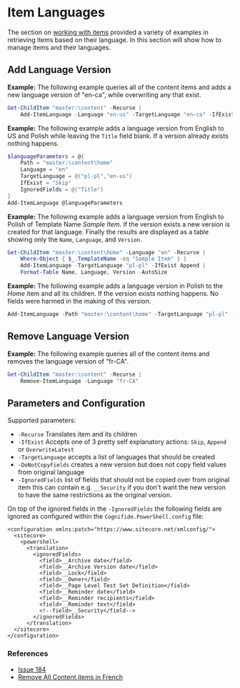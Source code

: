 # Item Languages

The section on [working with items](./) provided a variety of examples in retrieving items based on their language. In this section will show how to manage items and their languages.

## Add Language Version

**Example:** The following example queries all of the content items and adds a new language version of "en-ca", while overwriting any that exist.

```powershell
Get-ChildItem "master:\content" -Recurse | 
    Add-ItemLanguage -Language "en-us" -TargetLanguage "en-ca" -IfExist OverwriteLatest
```

**Example:** The following example adds a language version from English to US and Polish while leaving the `Title` field blank. If a version already exists nothing happens.

```powershell
$languageParameters = @{
    Path = "master:\content\home"
    Language = "en"
    TargetLanguage = @("pl-pl","en-us")
    IfExist = "Skip"
    IgnoredFields = @("Title")
}
Add-ItemLanguage @languageParameters
```

**Example:** The following example adds a language version from English to Polish of Template Name _Sample Item_. If the version exists a new version is created for that language. Finally the results are displayed as a table showing only the `Name`, `Language`, and `Version`.

```powershell
Get-ChildItem "master:\content\home" -Language "en" -Recurse |
    Where-Object { $_.TemplateName -eq "Sample Item" } |
    Add-ItemLanguage -TargetLanguage "pl-pl" -IfExist Append |
    Format-Table Name, Language, Version -AutoSize
```

**Example:** The following example adds a language version in Polish to the _Home_ item and all its children. If the version exists nothing happens. No fields were harmed in the making of this version.

```powershell
Add-ItemLanguage -Path "master:\content\home" -TargetLanguage "pl-pl" -IfExist Skip -DoNotCopyFields -Recurse
```

## Remove Language Version

**Example:** The following example queries all of the content items and removes the language version of "fr-CA".

```powershell
Get-ChildItem "master:\content" -Recurse | 
    Remove-ItemLanguage -Language "fr-CA"
```

## Parameters and Configuration

Supported parameters:

* `-Recurse` Translates item and its children
* `-IfExist` Accepts one of 3 pretty self explanatory actions: `Skip`, `Append` or `OverwriteLatest`
* `-TargetLanguage` accepts a list of languages that should be created
* `-DoNotCopyFields` creates a new version but does not copy field values from original language
* `-IgnoredFields` list of fields that should not be copied over from original item this can contain e.g. `__Security` if you don't want the new version to have the same restrictions as the original version.

On top of the ignored fields in the `-IgnoredFields` the following fields are ignored as configured within the `Cognifide.PowerShell.config` file:

```markup
<configuration xmlns:patch="https://www.sitecore.net/xmlconfig/">
  <sitecore>
    <powershell>
      <translation>
        <ignoredFields>
          <field>__Archive date</field>
          <field>__Archive Version date</field>
          <field>__Lock</field>
          <field>__Owner</field>
          <field>__Page Level Test Set Definition</field>
          <field>__Reminder date</field>
          <field>__Reminder recipients</field>
          <field>__Reminder text</field>
          <!--field>__Security</field-->
        </ignoredFields>
      </translation>
  </sitecore>
</configuration>
```

### References

* [Issue 184](https://github.com/SitecorePowerShell/Console/issues/184)
* [Remove All Content items in French](https://stackoverflow.com/questions/29928540/powershell-script-to-remove-all-content-items-for-french-version-in-sitecore)

